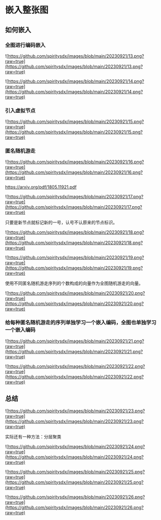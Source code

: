 # 嵌入整张图


## 如何嵌入

### 全图进行编码嵌入

![https://github.com/spiritysdx/images/blob/main/20230921/13.png?raw=true](https://github.com/spiritysdx/images/blob/main/20230921/13.png?raw=true)

![https://github.com/spiritysdx/images/blob/main/20230921/14.png?raw=true](https://github.com/spiritysdx/images/blob/main/20230921/14.png?raw=true)

### 引入虚拟节点

![https://github.com/spiritysdx/images/blob/main/20230921/15.png?raw=true](https://github.com/spiritysdx/images/blob/main/20230921/15.png?raw=true)

### 匿名随机游走

![https://github.com/spiritysdx/images/blob/main/20230921/16.png?raw=true](https://github.com/spiritysdx/images/blob/main/20230921/16.png?raw=true)

<https://arxiv.org/pdf/1805.11921.pdf>

![https://github.com/spiritysdx/images/blob/main/20230921/17.png?raw=true](https://github.com/spiritysdx/images/blob/main/20230921/17.png?raw=true)

只要是新节点就标记新的一号，认号不认原来的节点标识。

![https://github.com/spiritysdx/images/blob/main/20230921/18.png?raw=true](https://github.com/spiritysdx/images/blob/main/20230921/18.png?raw=true)

![https://github.com/spiritysdx/images/blob/main/20230921/19.png?raw=true](https://github.com/spiritysdx/images/blob/main/20230921/19.png?raw=true)

使用不同匿名随机游走序列的个数构成的向量作为全图随机游走的向量。

![https://github.com/spiritysdx/images/blob/main/20230921/20.png?raw=true](https://github.com/spiritysdx/images/blob/main/20230921/20.png?raw=true)

### 给每种匿名随机游走的序列单独学习一个嵌入编码，全图也单独学习一个嵌入编码

![https://github.com/spiritysdx/images/blob/main/20230921/21.png?raw=true](https://github.com/spiritysdx/images/blob/main/20230921/21.png?raw=true)

![https://github.com/spiritysdx/images/blob/main/20230921/22.png?raw=true](https://github.com/spiritysdx/images/blob/main/20230921/22.png?raw=true)

## 总结

![https://github.com/spiritysdx/images/blob/main/20230921/23.png?raw=true](https://github.com/spiritysdx/images/blob/main/20230921/23.png?raw=true)

实际还有一种方法：分层聚类

![https://github.com/spiritysdx/images/blob/main/20230921/24.png?raw=true](https://github.com/spiritysdx/images/blob/main/20230921/24.png?raw=true)

![https://github.com/spiritysdx/images/blob/main/20230921/25.png?raw=true](https://github.com/spiritysdx/images/blob/main/20230921/25.png?raw=true)

![https://github.com/spiritysdx/images/blob/main/20230921/26.png?raw=true](https://github.com/spiritysdx/images/blob/main/20230921/26.png?raw=true)

